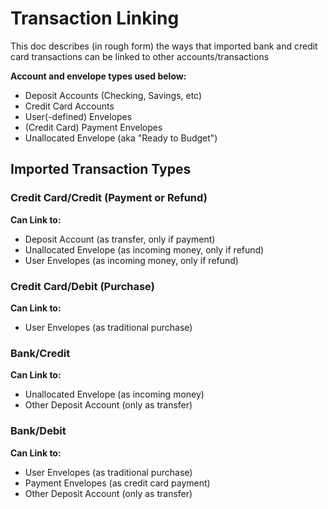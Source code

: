 # Transaction Linking

This doc describes (in rough form) the ways that imported bank and credit card transactions
can be linked to other accounts/transactions

**Account and envelope types used below:**

- Deposit Accounts (Checking, Savings, etc)
- Credit Card Accounts
- User(-defined) Envelopes
- (Credit Card) Payment Envelopes
- Unallocated Envelope (aka "Ready to Budget")

## Imported Transaction Types

### Credit Card/Credit (Payment or Refund)

**Can Link to:**

- Deposit Account (as transfer, only if payment)
- Unallocated Envelope (as incoming money, only if refund)
- User Envelopes (as incoming money, only if refund)

### Credit Card/Debit (Purchase)

**Can Link to:**

- User Envelopes (as traditional purchase)

### Bank/Credit

**Can Link to:**

- Unallocated Envelope (as incoming money)
- Other Deposit Account (only as transfer)

### Bank/Debit

**Can Link to:**

- User Envelopes (as traditional purchase)
- Payment Envelopes  (as credit card payment)
- Other Deposit Account (only as transfer)






